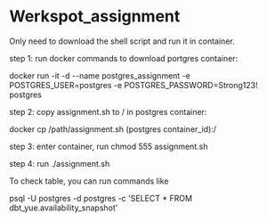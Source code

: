 # Werkspot_assignment
Only need to download the shell script and run it in container.

step 1: run docker commands to download portgres container:

docker run -it -d --name postgres_assignment -e POSTGRES_USER=postgres -e POSTGRES_PASSWORD=Strong123! postgres

step 2: copy assignment.sh to / in postgres container:

docker cp /path/assignment.sh  (postgres container_id):/

step 3: enter container, run chmod 555 assignment.sh

step 4: run ./assignment.sh

To check table, you can run commands like

psql -U postgres -d postgres -c 'SELECT * FROM dbt_yue.availability_snapshot'

